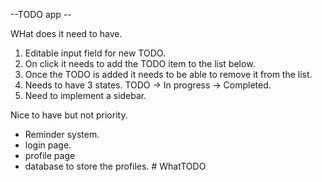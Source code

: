 --TODO app --

WHat does it need to have.

1. Editable input field for new TODO. 
2. On click it needs to add the TODO item to the list below. 
3. Once the TODO is added it needs to be able to remove it from the list. 
4. Needs to have 3 states. TODO -> In progress -> Completed. 
5. Need to implement a sidebar. 

Nice to have but not priority. 
- Reminder system. 
- login page. 
- profile  page
- database to store the profiles. # WhatTODO
